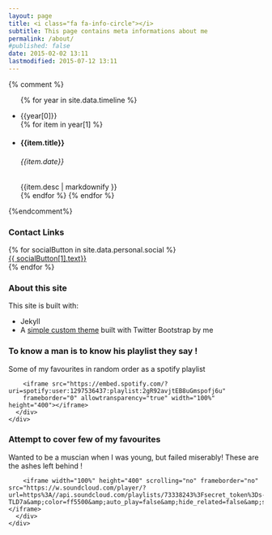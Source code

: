 ```yaml
---
layout: page
title: <i class="fa fa-info-circle"></i>
subtitle: This page contains meta informations about me
permalink: /about/
#published: false
date: 2015-02-02 13:11
lastmodified: 2015-07-12 13:11
---
```


{% comment %}
<ul class="timeline-left">

  {% for year in site.data.timeline  %}
    <li><div class="timeline-badge success">{{year[0]}}</div></li>
    {% for item in year[1] %}
    <li>
      <div class="timeline-panel">
        <div class="timeline-heading">
          <h4 class="timeline-title">{{item.title}}</h4>
          <h6><i class="fa fa-clock-o"></i><time> {{item.date}} </time></h6>
        </div>
        <div class="timeline-body">{{item.desc | markdownify }}</div>
      </div>
    </li>
    {% endfor %}
  {% endfor %}

</ul>
{%endcomment%}



<div class="row">
  <div class="col-md-6">
    <div class="panel panel-primary ">
          <div class="panel-heading">
            <h3 class="panel-title">Contact Links</h3>
          </div>
          <div class="panel-body">
            {% for socialButton in site.data.personal.social %}
            <div class="col-xs-6 col-md-6 col-lg-6 social-btn-holder">
              <a class="btn btn-social btn-block {{ socialButton[1].btnClass }}" target="_BLANK" href="{{ socialButton[1].url }}">
                <i class="fa {{socialButton[1].logo}}"></i> {{ socialButton[1].text}} </a>
              </div>
              {% endfor %}
            </div>
          </div>
  </div>
  <div class="col-md-6">
    <div class="panel panel-primary">
          <div class="panel-heading">
            <h3 class="panel-title">About this site</h3>
          </div>
          <div class="panel-body">
              This site is built with:
              <ul class="">
                <li><a href="http://jekyllrb.com/"></a>Jekyll</li>
                <li>A <a target="_BLANK" href="https://github.com/itsrifat/rifyll">simple custom theme</a> built with Twitter Bootstrap by me</li>
              </ul>
          </div>
        </div>



  </div>
</div>
<div class="row">
  <div class="col-md-6">
    <div class="panel panel-primary">
      <div class="panel-heading">
        <h3 class="panel-title">To know a man is to know his playlist they say !</h3>
      </div>
      <div class="alert">
        Some of my favourites in random order as a spotify playlist
      </div>
      <div class="panel-body">

        <iframe src="https://embed.spotify.com/?uri=spotify:user:1297536437:playlist:2gR92avjtEB8uGmspofj6u"
        frameborder="0" allowtransparency="true" width="100%" height="400"></iframe>
      </div>
    </div>
  </div>
  <div class="col-md-6">
    <div class="panel panel-primary">
      <div class="panel-heading">
        <h3 class="panel-title"> Attempt to cover few of my favourites </h3>
      </div>
      <div class="alert">
        Wanted to be a muscian when I was young, but failed miserably! These are the ashes left behind !
      </div>
      <div class="panel-body">

        <iframe width="100%" height="400" scrolling="no" frameborder="no" src="https://w.soundcloud.com/player/?url=https%3A//api.soundcloud.com/playlists/73338243%3Fsecret_token%3Ds-TLD7a&amp;color=ff5500&amp;auto_play=false&amp;hide_related=false&amp;show_comments=true&amp;show_user=true&amp;show_reposts=false"></iframe>
      </div>
    </div>
  </div>
</div>
